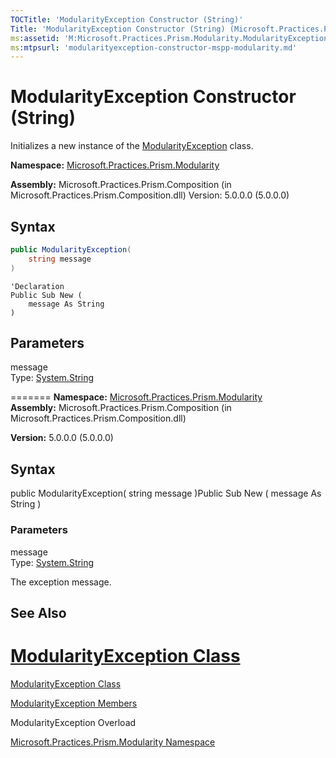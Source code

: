 ```yaml
---
TOCTitle: 'ModularityException Constructor (String)'
Title: 'ModularityException Constructor (String) (Microsoft.Practices.Prism.Modularity)'
ms:assetid: 'M:Microsoft.Practices.Prism.Modularity.ModularityException.\#ctor(System.String)'
ms:mtpsurl: 'modularityexception-constructor-mspp-modularity.md'
---
```



# ModularityException Constructor (String)

Initializes a new instance of the [ModularityException](modularityexception-class-mspp-modularity.md) class.

**Namespace:** [Microsoft.Practices.Prism.Modularity](mspp-modularity-namespace.md)

**Assembly:** Microsoft.Practices.Prism.Composition (in Microsoft.Practices.Prism.Composition.dll) Version: 5.0.0.0 (5.0.0.0)

## Syntax

```c#
public ModularityException(
	string message
)
```
```VB
'Declaration
Public Sub New ( 
	message As String
)
```

## Parameters

message  
Type: [System.String](http://msdn2.microsoft.com/en-us/library/s1wwdcbf)

=======
**Namespace:** [Microsoft.Practices.Prism.Modularity](https://msdn.microsoft.com/library/microsoft.practices.prism.modularity)
**Assembly:** Microsoft.Practices.Prism.Composition (in Microsoft.Practices.Prism.Composition.dll)

**Version:** 5.0.0.0 (5.0.0.0)

## Syntax


public ModularityException( string message )Public Sub New ( message As String )

### Parameters

message  
Type: [System.String](http://msdn.microsoft.com/en-us/library/s1wwdcbf)

The exception message.

## See Also


[ModularityException Class](modularityexception-class-mspp-modularity.md)
=======

[ModularityException Class](https://msdn.microsoft.com/library/microsoft.practices.prism.modularity.modularityexception)

[ModularityException Members](modularityexception-members-mspp-modularity.md)

ModularityException Overload

[Microsoft.Practices.Prism.Modularity Namespace](mspp-modularity-namespace.md)
